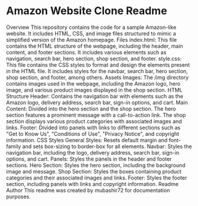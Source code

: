 # Amazon Website Clone Readme
Overview
This repository contains the code for a sample Amazon-like website. It includes HTML, CSS, and image files structured to mimic a simplified version of the Amazon homepage.
Files
index.html: This file contains the HTML structure of the webpage, including the header, main content, and footer sections. It includes various elements such as navigation, search bar, hero section, shop section, and footer.
style.css: This file contains the CSS styles to format and design the elements present in the HTML file. It includes styles for the navbar, search bar, hero section, shop section, and footer, among others.
Assets
Images: The /img directory contains images used in the webpage, including the Amazon logo, hero image, and various product images displayed in the shop section.
HTML Structure
Header: Contains the navigation bar with elements such as the Amazon logo, delivery address, search bar, sign-in options, and cart.
Main Content: Divided into the hero section and the shop section. The hero section features a prominent message with a call-to-action link. The shop section displays various product categories with associated images and links.
Footer: Divided into panels with links to different sections such as "Get to Know Us", "Conditions of Use", "Privacy Notice", and copyright information.
CSS Styles
General Styles: Resets default margin and font-family and sets box-sizing to border-box for all elements.
Navbar: Styles the navigation bar, including the logo, delivery address, search bar, sign-in options, and cart.
Panels: Styles the panels in the header and footer sections.
Hero Section: Styles the hero section, including the background image and message.
Shop Section: Styles the boxes containing product categories and their associated images and links.
Footer: Styles the footer section, including panels with links and copyright information.
Readme Author
This readme was created by mubashir72 for documentation purposes.






